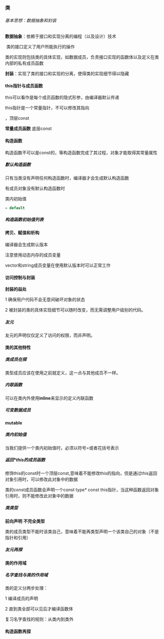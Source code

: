 ### 类

###### 基本思想：数据抽象和封装

**数据抽象**：依赖于接口和实现分离的编程（以及设计）技术

​					类的接口定义了用户所能执行的操作

​					类的实现则包括类的具体实现，如数据成员，负责接口实现的函数体以及定义在类内部的私有成员函数

**封装**：实现了类的接口和实现的分离，使得类的实现细节得以隐藏

#### this指针与成员函数

this可以看作是每个成员函数的隐式形参，由编译器默认传递

this指针是一个常量指针，不可以修改其指向

，顶层const

**常量成员函数** 底层const

#### 构造函数

构造函数不可以是const的，等构造函数完成了其过程，对象才能取得其常量属性

##### **默认构造函数** 

只有当类没有声明任何构造函数时，编译器才会生成默认构造函数

有成员对象没有默认构造函数时

类内初始值

```c++
= default 
```

##### 构造函数初始值列表

#### 拷贝、赋值和析构

编译器会生成默认版本

注意使用动态内存的成员变量

vector和string成员变量在使用默认版本时可以正常工作

#### 访问控制与封装

**封装的益处** 

1 确保用户代码不会无意间破坏对象的状态

2 被封装的类的具体实现细节可以随时改变，而无需调整用户级别的代码。

##### 友元

友元的声明仅仅定义了访问的权限，而非声明。

#### 类的其他特性

##### 类成员在探

类型成员应该在使用之前就定义，这一点与其他成员不一样。

##### 内联函数

可以在类内外使用**inline**来显示的定义内联函数

##### 可变数据成员

**mutable**

##### 类内初始值

当我们提供一个类内初始值时，必须以符号=或者花括号表示

##### 返回*this的成员函数

修饰this的const时一个顶层const,意味着不能修改this的指向，但是通过this返回对象引用时，可以修改此对象中的数据

类的const成员函数会声明一个const type* const this指针，当这种函数返回对象引用时，则不能修改此对象中的数据

##### 类类型

**前向声明** **不完全类型**

类的成员类型不能时该类自己，意味着不能再类型声明一个该类自己的对象（不是指针和引用）

##### 友元再探

#### 类的作用域

##### 名字查找与类的作用域

类的定义分两步处理：

1 编译成员的声明

2 直到类全部可以见后才编译函数体

复习名字查找的规则：从类内到类外

#### 构造函数再探


